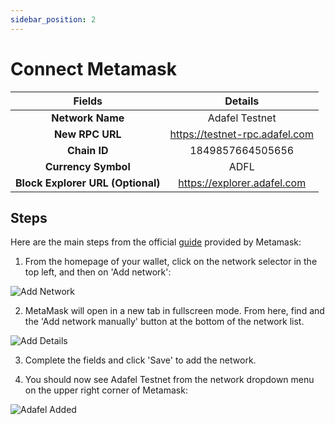 ```yaml
---
sidebar_position: 2
---
```


# Connect Metamask

|            **Fields**             |          **Details**           |
| :-------------------------------: | :----------------------------: |
|         **Network Name**          |         Adafel Testnet         |
|          **New RPC URL**          | https://testnet-rpc.adafel.com |
|           **Chain ID**            |        1849857664505656        |
|        **Currency Symbol**        |              ADFL              |
| **Block Explorer URL (Optional)** |  https://explorer.adafel.com   |

## Steps

Here are the main steps from the official [guide](https://support.metamask.io/hc/en-us/articles/360043227612-How-to-add-a-custom-network-RPC) provided by Metamask:

1. From the homepage of your wallet, click on the network selector in the top left, and then on 'Add network':

![Add Network](/img/docs/Metamask_add_network.gif)

2. MetaMask will open in a new tab in fullscreen mode. From here, find and the 'Add network manually' button at the bottom of the network list.

![Add Details](/img/docs/Metamask_add_details.gif)

3. Complete the fields and click 'Save' to add the network.

4. You should now see Adafel Testnet from the network dropdown menu on the upper right corner of Metamask:

![Adafel Added](/img/docs/Metamask_adafel_testnet.png)
